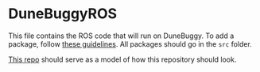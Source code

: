 # DuneBuggyROS

This file contains the ROS code that will run on DuneBuggy.
To add a package, follow [these guidelines](https://github.com/AtlasBuggy/DuneBuggyROS/wiki/Creating-a-ROS-Package). All packages should go in the `src` folder.

[This repo](https://github.com/AtlasBuggy/BabyBuggyROS) should serve as a model of how this repository should look.
